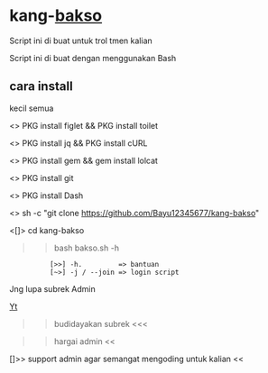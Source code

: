 # kang-[bakso](https://github.com/Bayu12345677/kang-bakso)

Script ini di buat untuk trol tmen kalian

Script ini di buat dengan menggunakan Bash

## cara install
   kecil semua

<> PKG install figlet && PKG install toilet

<> PKG install jq && PKG install cURL

<> PKG install gem && gem install lolcat

<> PKG install git

<> PKG install Dash

<> sh -c "git clone https://github.com/Bayu12345677/kang-bakso"

<[]> cd kang-bakso

>> bash bakso.sh -h


              [>>] -h.         => bantuan
              [~>] -j / --join => login script

Jng lupa subrek Admin

[Yt](https://youtube.com/channel/UCtu-GcxKL8kJBXpR1wfMgWg)


>> budidayakan subrek <<<

>> hargai admin <<

[]>> support admin agar semangat mengoding untuk kalian <<
